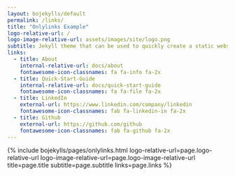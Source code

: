```yaml
---
layout: bojekylls/default
permalink: /links/
title: "Onlylinks Example"
logo-relative-url: /
logo-image-relative-url: assets/images/site/logo.png
subtitle: Jekyll theme that can be used to quickly create a static website.
links:
  - title: About
    internal-relative-url: docs/about
    fontawesome-icon-classnames: fa fa-info fa-2x
  - title: Quick-Start-Guide
    internal-relative-url: docs/quick-start-guide
    fontawesome-icon-classnames: fa fa-file fa-2x
  - title: LinkedIn
    external-url: https://www.linkedin.com/company/linkedin
    fontawesome-icon-classnames: fab fa-linkedin-in fa-2x
  - title: Github
    external-url: https://github.com/github
    fontawesome-icon-classnames: fab fa-github fa-2x
---
```


{% include bojekylls/pages/onlylinks.html
	logo-relative-url=page.logo-relative-url
	logo-image-relative-url=page.logo-image-relative-url
	title=page.title
	subtitle=page.subtitle
	links=page.links %}